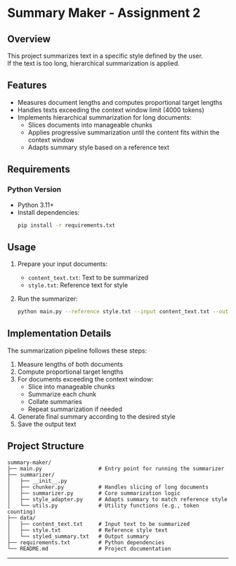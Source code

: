 

# Summary Maker - Assignment 2

## Overview
This project summarizes text in a specific style defined by the user.  
If the text is too long, hierarchical summarization is applied.

## Features
- Measures document lengths and computes proportional target lengths
- Handles texts exceeding the context window limit (4000 tokens)
- Implements hierarchical summarization for long documents:
  - Slices documents into manageable chunks
  - Applies progressive summarization until the content fits within the context window
  - Adapts summary style based on a reference text

## Requirements

### Python Version
- Python 3.11+
- Install dependencies:
  ```bash
  pip install -r requirements.txt
  ```

## Usage

1. Prepare your input documents:
   - `content_text.txt`: Text to be summarized
   - `style.txt`: Reference text for style

2. Run the summarizer:
   ```bash
   python main.py --reference style.txt --input content_text.txt --output styled_summary.txt
   ```

## Implementation Details

The summarization pipeline follows these steps:
1. Measure lengths of both documents
2. Compute proportional target lengths
3. For documents exceeding the context window:
   - Slice into manageable chunks
   - Summarize each chunk
   - Collate summaries
   - Repeat summarization if needed
4. Generate final summary according to the desired style
5. Save the output text

## Project Structure

```
summary-maker/
├── main.py                  # Entry point for running the summarizer
├── summarizer/
│   ├── __init__.py
│   ├── chunker.py           # Handles slicing of long documents
│   ├── summarizer.py        # Core summarization logic
│   ├── style_adapter.py     # Adapts summary to match reference style
│   └── utils.py             # Utility functions (e.g., token counting)
├── data/
│   ├── content_text.txt     # Input text to be summarized
│   ├── style.txt            # Reference style text
│   └── styled_summary.txt   # Output summary
├── requirements.txt         # Python dependencies
└── README.md                # Project documentation
```

---